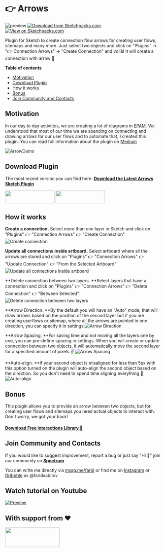 # 👉 Arrows



![preview](https://github.com/faridsabitov/Sketch-Connection-Flow-Arrows/raw/master/assets/preview.jpg)
[![Download from Sketchpacks.com](https://badges.sketchpacks.com/plugins/me.sabitov.sketch.connectionFlowArrows/version.svg)](https://api.sketchpacks.com/v1/plugins/me.sabitov.sketch.connectionFlowArrows/download) [![View on Sketchpacks.com](https://badges.sketchpacks.com/plugins/me.sabitov.sketch.connectionFlowArrows/downloads/total.svg)](https://sketchpacks.com/faridsabitov/Sketch-Connection-Flow-Arrows)

Plugin for Sketch to create connection flow arrows for creating user flows, sitemaps and many more. Just select two objects and click on "Plugins" → "👉 Connection Arrows" → "Create Connection" and voilà! It will create a connection with arrow 🚀


**Table of contents**
- [Motivation](#Motivation)
- [Download Plugin](#Download-Plugin)
- [How it works](#How-it-works)
- [Bonus](#Bonus)
- [Join Community and Contacts](#Join-Community-and-Contacts)



## Motivation
In our day to day activities, we are creating a lot of diagrams in [EPAM](http://epam.design). We understood that most of our time we are spending on connecting and drawing arrows for our user flows and to automate that, I created this plugin. You can read full information about the plugin on [Medium](https://medium.com/@faridsabitov)

![ArrowDemo](https://github.com/faridsabitov/Sketch-Connection-Flow-Arrows/raw/master/media/overview.gif)


## Download Plugin
The most recent version you can find here:
[**Download the Latest Arrows Sketch Plugin**](https://github.com/faridsabitov/Sketch-user-flows/releases)

<a href="https://github.com/faridsabitov/Sketch-user-flows/releases" target="_blank"><img src="https://github.com/faridsabitov/Sketch-Connection-Flow-Arrows/raw/master/media/gitDownload.png" width="160" height="41"></a> <a href="https://sketchpacks.com/faridsabitov/Sketch-Connection-Flow-Arrows/install" target="_blank"><img src="https://github.com/faridsabitov/Sketch-Connection-Flow-Arrows/raw/master/media/sketchpacks-badge-install.png" width="160" height="41"></a>


## How it works
**Create a connection.** Select more than one layer in Sketch and click on "Plugins" 👉 "Connection Arrows" 👉 "Create Connection"
![Create connection](https://github.com/faridsabitov/Sketch-Connection-Flow-Arrows/raw/master/media/createConnection.gif)

**Update all connections inside artboard.** Select artboard where all the arrows are stored and click on "Plugins" 👉 "Connection Arrows" 👉 "Update Connection" 👉 "From the Selected Artboard"
![Update all connections inside artboard](https://github.com/faridsabitov/Sketch-Connection-Flow-Arrows/raw/master/media/updateConnection.gif)

**Delete connection between two layers. **Select layers that have a connection and click on "Plugins" 👉 "Connection Arrows" 👉 "Delete Connection" 👉 "Between Selected"
![Delete connection between two layers](https://github.com/faridsabitov/Sketch-Connection-Flow-Arrows/raw/master/media/deleteConnection.gif)

**Arrow Direction. **By the default you will have an "Auto" mode, that will draw arrows based on the position of the second layer but if you are creating userflows or sitemap, where all the arrows are pointed in one direction, you can specify it in settings
![Arrow Direction](https://github.com/faridsabitov/Sketch-Connection-Flow-Arrows/raw/master/media/arrowDirection.gif)

**Arrow Spacing. **For saving time and not moving all the layers one by one, you can pre-define spacing in settings. When you will create or update connection between two objects, it will automatically move the second layer for a specified amount of pixels ✌️
![Arrow Spacing](https://github.com/faridsabitov/Sketch-Connection-Flow-Arrows/raw/master/media/arrowSpacing.gif)

**Auto-align. **If your second object is misaligned for less than 5px with this option turned on the plugin will auto-align the second object based on the direction. So you don't need to spend time aligning everything 🤘
![Auto-align](https://github.com/faridsabitov/Sketch-Connection-Flow-Arrows/raw/master/media/autoAlign.gif)


## Bonus
This plugin allows you to provide an arrow between two objects, but for creating user flows and sitemaps you need actual objects to interact with. Don't worry, we got your back!

#### [Download Free Interactions Library 🎉](https://github.com/faridsabitov/Sketch-Interactions)


## Join Community and Contacts
If you would like to suggest improvement, report a bug or just say "Hi 👋" join our community on [**Spectrum**](https://spectrum.chat/sketch-arrows)

You can write me directly via [mssg.me/farid](https://mssg.me/farid) or find me on [Instagram](https://www.instagram.com/faridsabitov/) or [Dribbble](https://dribbble.com/FaridSabitov) as @faridsabitov


## Watch tutorial on Youtube
[![Preview](https://github.com/faridsabitov/Sketch-Connection-Flow-Arrows/raw/master/media/youtubePreview.jpg)](https://youtu.be/9z7BrknRocg)


## With support from ❤️
<a href="http://epam.design" target="_blank"><img src="https://github.com/faridsabitov/Sketch-Connection-Flow-Arrows/raw/master/media/epamLogo.png" width="177" height="64"></a>







